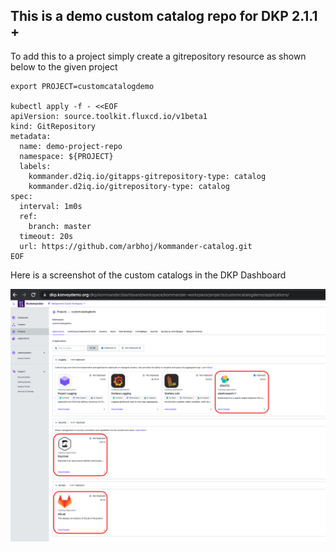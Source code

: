 ## This is a demo custom catalog repo for DKP 2.1.1 +

To add this to a project simply create a gitrepository resource as shown below to the given project

```
export PROJECT=customcatalogdemo

kubectl apply -f - <<EOF
apiVersion: source.toolkit.fluxcd.io/v1beta1
kind: GitRepository
metadata:
  name: demo-project-repo
  namespace: ${PROJECT}
  labels:
    kommander.d2iq.io/gitapps-gitrepository-type: catalog
    kommander.d2iq.io/gitrepository-type: catalog
spec:
  interval: 1m0s
  ref:
    branch: master
  timeout: 20s
  url: https://github.com/arbhoj/kommander-catalog.git
EOF

``` 

Here is a screenshot of the custom catalogs in the DKP Dashboard

![Kommander Portal With Custom Catalog Item](./Custom_Catalog_2.1.1.png)


